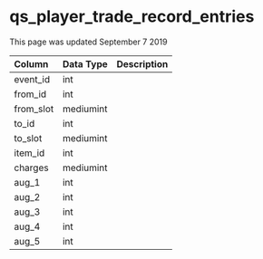 # qs\_player\_trade\_record\_entries

This page was updated September 7 2019

| Column | Data Type | Description |
| :--- | :--- | :--- |
| event\_id | int |  |
| from\_id | int |  |
| from\_slot | mediumint |  |
| to\_id | int |  |
| to\_slot | mediumint |  |
| item\_id | int |  |
| charges | mediumint |  |
| aug\_1 | int |  |
| aug\_2 | int |  |
| aug\_3 | int |  |
| aug\_4 | int |  |
| aug\_5 | int |  |

